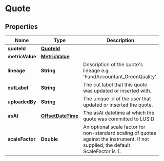 

# Quote

## Properties

Name | Type | Description | Notes
------------ | ------------- | ------------- | -------------
**quoteId** | [**QuoteId**](QuoteId.md) |  | 
**metricValue** | [**MetricValue**](MetricValue.md) |  |  [optional]
**lineage** | **String** | Description of the quote&#39;s lineage e.g. &#39;FundAccountant_GreenQuality&#39;. |  [optional]
**cutLabel** | **String** | The cut label that this quote was updated or inserted with. |  [optional]
**uploadedBy** | **String** | The unique id of the user that updated or inserted the quote. | 
**asAt** | [**OffsetDateTime**](OffsetDateTime.md) | The asAt datetime at which the quote was committed to LUSID. | 
**scaleFactor** | **Double** | An optional scale factor for non-standard scaling of quotes against the instrument. If not supplied, the default ScaleFactor is 1. |  [optional]



